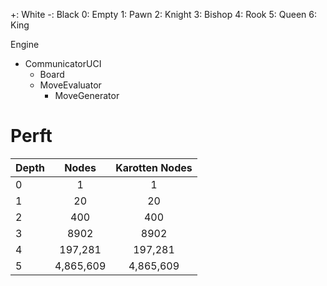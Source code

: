 +: White
-: Black
0: Empty
1: Pawn
2: Knight
3: Bishop
4: Rook
5: Queen
6: King


Engine
- CommunicatorUCI
    - Board
    - MoveEvaluator
        - MoveGenerator

# Perft
| Depth | Nodes      | Karotten Nodes |
| ----- |:----------:|:--------------:|
| 0     | 1          | 1              |
| 1     | 20         | 20             |
| 2     | 400        | 400            |
| 3     | 8902       | 8902           |
| 4     | 197,281    | 197,281        |
| 5     | 4,865,609  | 4,865,609      |
